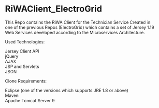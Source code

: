 <h1>RiWAClient_ElectroGrid</h1>

This Repo contains the RiWA Client for the Technician Service Created in one of the previous Repos (ElectroGrid) which contains a set of Jersey 1.19 Web Services developed according to the Microservices Architecture.

Used Technologies:

Jersey Client API<br>
jQuery<br>
AJAX<br>
JSP and Servlets<br>
JSON<br>

Clone Requirements:<br>

Eclipse (one of the versions which supports JRE 1.8 or above)<br>
Maven<br>
Apache Tomcat Server 9
